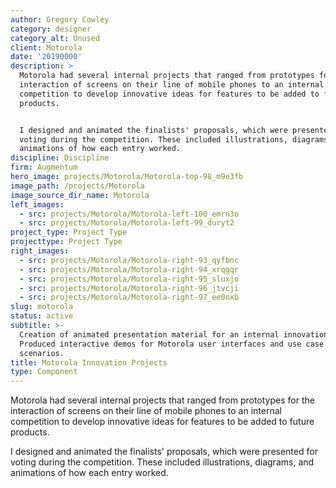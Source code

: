 ```yaml
---
author: Gregory Cowley
category: designer
category_alt: Unused
client: Motorola
date: '20190000'
description: >
  Motorola had several internal projects that ranged from prototypes for the
  interaction of screens on their line of mobile phones to an internal
  competition to develop innovative ideas for features to be added to future
  products.


  I designed and animated the finalists' proposals, which were presented for
  voting during the competition. These included illustrations, diagrams, and
  animations of how each entry worked.
discipline: Discipline
firm: Augmentum
hero_image: projects/Motorola/Motorola-top-98_m9e3fb
image_path: /projects/Motorola
image_source_dir_name: Motorola
left_images:
  - src: projects/Motorola/Motorola-left-100_emrn3o
  - src: projects/Motorola/Motorola-left-99_duryt2
project_type: Project Type
projecttype: Project Type
right_images:
  - src: projects/Motorola/Motorola-right-93_qyfbnc
  - src: projects/Motorola/Motorola-right-94_xrqgqr
  - src: projects/Motorola/Motorola-right-95_sluxjo
  - src: projects/Motorola/Motorola-right-96_jtvcji
  - src: projects/Motorola/Motorola-right-97_ee0nxb
slug: motorola
status: active
subtitle: >-
  Creation of animated presentation material for an internal innovation contest.
  Produced interactive demos for Motorola user interfaces and use case
  scenarios.
title: Motorola Innovation Projects
type: Component
---
```

Motorola had several internal projects that ranged from prototypes for the interaction of screens on their line of mobile phones to an internal competition to develop innovative ideas for features to be added to future products.

I designed and animated the finalists' proposals, which were presented for voting during the competition. These included illustrations, diagrams, and animations of how each entry worked.
